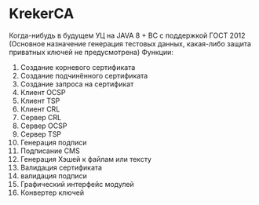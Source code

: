 # KrekerCA
Когда-нибудь в будущем УЦ на JAVA 8 + BC с поддержкой ГОСТ 2012
(Основное назначение генерация тестовых данных, какая-либо защита приватных ключей не предусмотрена)
Функции:

1. Создание корневого сертификата
2. Создание подчинённого сертификата
3. Создание запроса на сертификат
4. Клиент OCSP
5. Клиент TSP
4. Клиент CRL
5. Сервер CRL
6. Сервер OCSP
7. Сервер TSP
8. Генерация подписи
9. Подписание CMS
10. Генерация Хэшей к файлам или тексту
11. Валидация сертификата
12. валидация подписи
13. Графический интерфейс модулей
14. Конвертер ключей
